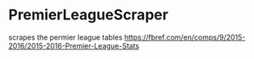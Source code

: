 # PremierLeagueScraper
scrapes the permier league tables https://fbref.com/en/comps/9/2015-2016/2015-2016-Premier-League-Stats
